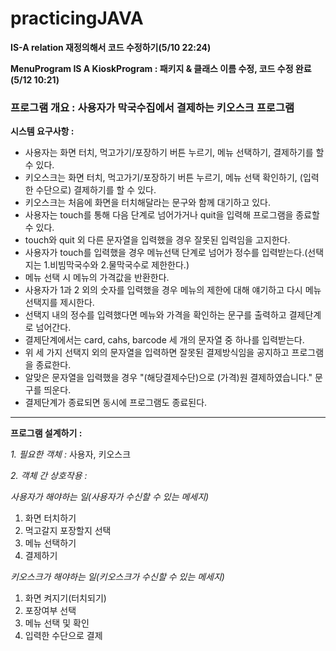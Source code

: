 # practicingJAVA
**IS-A relation 재정의해서 코드 수정하기(5/10 22:24)**


**MenuProgram IS A KioskProgram : 패키지 & 클래스 이름 수정, 코드 수정 완료(5/12 10:21)**

### 프로그램 개요 : 사용자가 막국수집에서 결제하는 키오스크 프로그램

**시스템 요구사항 :**
+ 사용자는 화면 터치, 먹고가기/포장하기 버튼 누르기, 메뉴 선택하기, 결제하기를 할 수 있다.
+ 키오스크는 화면 터치, 먹고가기/포장하기 버튼 누르기, 메뉴 선택 확인하기, (입력한 수단으로) 결제하기를 할 수 있다.
+ 키오스크는 처음에 화면을 터치해달라는 문구와 함께 대기하고 있다.
+ 사용자는 touch를 통해 다음 단계로 넘어가거나 quit을 입력해 프로그램을 종료할 수 있다.
+ touch와 quit 외 다른 문자열을 입력했을 경우 잘못된 입력임을 고지한다.
+ 사용자가 touch를 입력했을 경우 메뉴선택 단계로 넘어가 정수를 입력받는다.(선택지는 1.비빔막국수와 2.물막국수로 제한한다.)
+ 메뉴 선택 시 메뉴의 가격값을 반환한다.
+ 사용자가 1과 2 외의 숫자를 입력했을 경우 메뉴의 제한에 대해 얘기하고 다시 메뉴 선택지를 제시한다.
+ 선택지 내의 정수를 입력했다면 메뉴와 가격을 확인하는 문구를 출력하고 결제단계로 넘어간다.
+ 결제단계에서는 card, cahs, barcode 세 개의 문자열 중 하나를 입력받는다.
+ 위 세 가지 선택지 외의 문자열을 입력하면 잘못된 결제방식임을 공지하고 프로그램을 종료한다.
+ 알맞은 문자열을 입력했을 경우 "(해당결제수단)으로 (가격)원 결제하였습니다." 문구를 띄운다.
+ 결제단계가 종료되면 동시에 프로그램도 종료된다.
-----
**프로그램 설계하기 :**


_1. 필요한 객체 :_ 사용자, 키오스크


_2. 객체 간 상호작용 :_

_사용자가 해야하는 일(사용자가 수신할 수 있는 메세지)_

1) 화면 터치하기
2) 먹고갈지 포장할지 선택
3) 메뉴 선택하기
4) 결제하기

_키오스크가 해야하는 일(키오스크가 수신할 수 있는 메세지)_

1) 화면 켜지기(터치되기)
2) 포장여부 선택
3) 메뉴 선택 및 확인
4) 입력한 수단으로 결제

